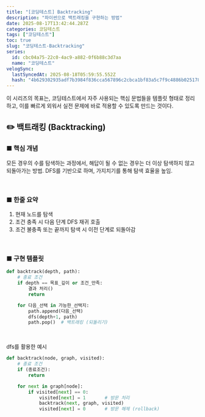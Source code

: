 ```yaml
---
title: "[코딩테스트] Backtracking"
description: "파이썬으로 백트래킹을 구현하는 방법"
date: 2025-08-17T13:42:44.287Z
categories: 코딩테스트
tags: ["코딩테스트"]
toc: true
slug: "코딩테스트-Backtracking"
series:
  id: cbc04a75-22c0-4ac9-a882-0f6b88c3d7aa
  name: "코딩테스트"
velogSync:
  lastSyncedAt: 2025-08-18T05:59:55.552Z
  hash: "4b629302935adf7b3984f836cca567896c2cbca1bf83a5c7f9c4886b025178c2"
---
```


이 시리즈의 목표는, 코딩테스트에서 자주 사용되는 핵심 문법들을 템플릿 형태로 정리하고, 이를 빠르게 외워서 실전 문제에 바로 적용할 수 있도록 만드는 것이다.

## ✏️ 백트래킹 (Backtracking)

### ■ 핵심 개념

모든 경우의 수를 탐색하는 과정에서, 해답이 될 수 없는 경우는 더 이상 탐색하지 않고 되돌아가는 방법.
DFS를 기반으로 하며, 가지치기를 통해 탐색 효율을 높임.

<br>

### ■ 한줄 요약

1. 현재 노드를 탐색
2. 조건 충족 시 다음 단계 DFS 재귀 호출
3. 조건 불충족 또는 끝까지 탐색 시 이전 단계로 되돌아감

<br>

### ■ 구현 템플릿

```py
def backtrack(depth, path):
    # 종료 조건
    if depth == 목표_깊이 or 조건_만족:
        결과 처리()
        return

    for 다음_선택 in 가능한_선택지:
        path.append(다음_선택)
		dfs(depth+1, path)
        path.pop()  # 백트래킹 (되돌리기)
```

<br>

dfs를 활용한 예시

```py
def backtrack(node, graph, visited):
    # 종료 조건
    if (종료조건):
        return

    for next in graph[node]:
        if visited[next] == 0:
            visited[next] = 1       # 방문 처리
            backtrack(next, graph, visited)
            visited[next] = 0       # 방문 해제 (rollback)
```
